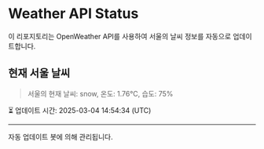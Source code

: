 
# Weather API Status

이 리포지토리는 OpenWeather API를 사용하여 서울의 날씨 정보를 자동으로 업데이트합니다.

## 현재 서울 날씨
> 서울의 현재 날씨: snow, 온도: 1.76°C, 습도: 75%

⏳ 업데이트 시간: 2025-03-04 14:54:34 (UTC)

---
자동 업데이트 봇에 의해 관리됩니다.
